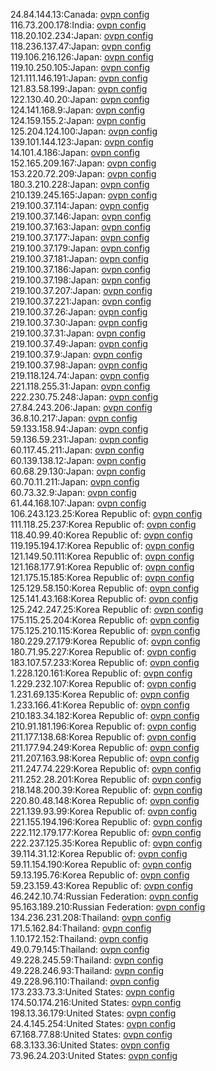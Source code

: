 24.84.144.13:Canada: [ovpn config](vpn/24_84_144_13.ovpn)  
116.73.200.178:India: [ovpn config](vpn/116_73_200_178.ovpn)  
118.20.102.234:Japan: [ovpn config](vpn/118_20_102_234.ovpn)  
118.236.137.47:Japan: [ovpn config](vpn/118_236_137_47.ovpn)  
119.106.216.126:Japan: [ovpn config](vpn/119_106_216_126.ovpn)  
119.10.250.105:Japan: [ovpn config](vpn/119_10_250_105.ovpn)  
121.111.146.191:Japan: [ovpn config](vpn/121_111_146_191.ovpn)  
121.83.58.199:Japan: [ovpn config](vpn/121_83_58_199.ovpn)  
122.130.40.20:Japan: [ovpn config](vpn/122_130_40_20.ovpn)  
124.141.168.9:Japan: [ovpn config](vpn/124_141_168_9.ovpn)  
124.159.155.2:Japan: [ovpn config](vpn/124_159_155_2.ovpn)  
125.204.124.100:Japan: [ovpn config](vpn/125_204_124_100.ovpn)  
139.101.144.123:Japan: [ovpn config](vpn/139_101_144_123.ovpn)  
14.101.4.186:Japan: [ovpn config](vpn/14_101_4_186.ovpn)  
152.165.209.167:Japan: [ovpn config](vpn/152_165_209_167.ovpn)  
153.220.72.209:Japan: [ovpn config](vpn/153_220_72_209.ovpn)  
180.3.210.228:Japan: [ovpn config](vpn/180_3_210_228.ovpn)  
210.139.245.165:Japan: [ovpn config](vpn/210_139_245_165.ovpn)  
219.100.37.114:Japan: [ovpn config](vpn/219_100_37_114.ovpn)  
219.100.37.146:Japan: [ovpn config](vpn/219_100_37_146.ovpn)  
219.100.37.163:Japan: [ovpn config](vpn/219_100_37_163.ovpn)  
219.100.37.177:Japan: [ovpn config](vpn/219_100_37_177.ovpn)  
219.100.37.179:Japan: [ovpn config](vpn/219_100_37_179.ovpn)  
219.100.37.181:Japan: [ovpn config](vpn/219_100_37_181.ovpn)  
219.100.37.186:Japan: [ovpn config](vpn/219_100_37_186.ovpn)  
219.100.37.198:Japan: [ovpn config](vpn/219_100_37_198.ovpn)  
219.100.37.207:Japan: [ovpn config](vpn/219_100_37_207.ovpn)  
219.100.37.221:Japan: [ovpn config](vpn/219_100_37_221.ovpn)  
219.100.37.26:Japan: [ovpn config](vpn/219_100_37_26.ovpn)  
219.100.37.30:Japan: [ovpn config](vpn/219_100_37_30.ovpn)  
219.100.37.31:Japan: [ovpn config](vpn/219_100_37_31.ovpn)  
219.100.37.49:Japan: [ovpn config](vpn/219_100_37_49.ovpn)  
219.100.37.9:Japan: [ovpn config](vpn/219_100_37_9.ovpn)  
219.100.37.98:Japan: [ovpn config](vpn/219_100_37_98.ovpn)  
219.118.124.74:Japan: [ovpn config](vpn/219_118_124_74.ovpn)  
221.118.255.31:Japan: [ovpn config](vpn/221_118_255_31.ovpn)  
222.230.75.248:Japan: [ovpn config](vpn/222_230_75_248.ovpn)  
27.84.243.206:Japan: [ovpn config](vpn/27_84_243_206.ovpn)  
36.8.10.217:Japan: [ovpn config](vpn/36_8_10_217.ovpn)  
59.133.158.94:Japan: [ovpn config](vpn/59_133_158_94.ovpn)  
59.136.59.231:Japan: [ovpn config](vpn/59_136_59_231.ovpn)  
60.117.45.211:Japan: [ovpn config](vpn/60_117_45_211.ovpn)  
60.139.138.12:Japan: [ovpn config](vpn/60_139_138_12.ovpn)  
60.68.29.130:Japan: [ovpn config](vpn/60_68_29_130.ovpn)  
60.70.11.211:Japan: [ovpn config](vpn/60_70_11_211.ovpn)  
60.73.32.9:Japan: [ovpn config](vpn/60_73_32_9.ovpn)  
61.44.168.107:Japan: [ovpn config](vpn/61_44_168_107.ovpn)  
106.243.123.25:Korea Republic of: [ovpn config](vpn/106_243_123_25.ovpn)  
111.118.25.237:Korea Republic of: [ovpn config](vpn/111_118_25_237.ovpn)  
118.40.99.40:Korea Republic of: [ovpn config](vpn/118_40_99_40.ovpn)  
119.195.194.17:Korea Republic of: [ovpn config](vpn/119_195_194_17.ovpn)  
121.149.50.111:Korea Republic of: [ovpn config](vpn/121_149_50_111.ovpn)  
121.168.177.91:Korea Republic of: [ovpn config](vpn/121_168_177_91.ovpn)  
121.175.15.185:Korea Republic of: [ovpn config](vpn/121_175_15_185.ovpn)  
125.129.58.150:Korea Republic of: [ovpn config](vpn/125_129_58_150.ovpn)  
125.141.43.168:Korea Republic of: [ovpn config](vpn/125_141_43_168.ovpn)  
125.242.247.25:Korea Republic of: [ovpn config](vpn/125_242_247_25.ovpn)  
175.115.25.204:Korea Republic of: [ovpn config](vpn/175_115_25_204.ovpn)  
175.125.210.115:Korea Republic of: [ovpn config](vpn/175_125_210_115.ovpn)  
180.229.27.179:Korea Republic of: [ovpn config](vpn/180_229_27_179.ovpn)  
180.71.95.227:Korea Republic of: [ovpn config](vpn/180_71_95_227.ovpn)  
183.107.57.233:Korea Republic of: [ovpn config](vpn/183_107_57_233.ovpn)  
1.228.120.161:Korea Republic of: [ovpn config](vpn/1_228_120_161.ovpn)  
1.229.232.107:Korea Republic of: [ovpn config](vpn/1_229_232_107.ovpn)  
1.231.69.135:Korea Republic of: [ovpn config](vpn/1_231_69_135.ovpn)  
1.233.166.41:Korea Republic of: [ovpn config](vpn/1_233_166_41.ovpn)  
210.183.34.182:Korea Republic of: [ovpn config](vpn/210_183_34_182.ovpn)  
210.91.181.196:Korea Republic of: [ovpn config](vpn/210_91_181_196.ovpn)  
211.177.138.68:Korea Republic of: [ovpn config](vpn/211_177_138_68.ovpn)  
211.177.94.249:Korea Republic of: [ovpn config](vpn/211_177_94_249.ovpn)  
211.207.163.98:Korea Republic of: [ovpn config](vpn/211_207_163_98.ovpn)  
211.247.74.229:Korea Republic of: [ovpn config](vpn/211_247_74_229.ovpn)  
211.252.28.201:Korea Republic of: [ovpn config](vpn/211_252_28_201.ovpn)  
218.148.200.39:Korea Republic of: [ovpn config](vpn/218_148_200_39.ovpn)  
220.80.48.148:Korea Republic of: [ovpn config](vpn/220_80_48_148.ovpn)  
221.139.93.99:Korea Republic of: [ovpn config](vpn/221_139_93_99.ovpn)  
221.155.194.196:Korea Republic of: [ovpn config](vpn/221_155_194_196.ovpn)  
222.112.179.177:Korea Republic of: [ovpn config](vpn/222_112_179_177.ovpn)  
222.237.125.35:Korea Republic of: [ovpn config](vpn/222_237_125_35.ovpn)  
39.114.31.12:Korea Republic of: [ovpn config](vpn/39_114_31_12.ovpn)  
59.11.154.190:Korea Republic of: [ovpn config](vpn/59_11_154_190.ovpn)  
59.13.195.76:Korea Republic of: [ovpn config](vpn/59_13_195_76.ovpn)  
59.23.159.43:Korea Republic of: [ovpn config](vpn/59_23_159_43.ovpn)  
46.242.10.74:Russian Federation: [ovpn config](vpn/46_242_10_74.ovpn)  
95.163.189.210:Russian Federation: [ovpn config](vpn/95_163_189_210.ovpn)  
134.236.231.208:Thailand: [ovpn config](vpn/134_236_231_208.ovpn)  
171.5.162.84:Thailand: [ovpn config](vpn/171_5_162_84.ovpn)  
1.10.172.152:Thailand: [ovpn config](vpn/1_10_172_152.ovpn)  
49.0.79.145:Thailand: [ovpn config](vpn/49_0_79_145.ovpn)  
49.228.245.59:Thailand: [ovpn config](vpn/49_228_245_59.ovpn)  
49.228.246.93:Thailand: [ovpn config](vpn/49_228_246_93.ovpn)  
49.228.96.110:Thailand: [ovpn config](vpn/49_228_96_110.ovpn)  
173.233.73.3:United States: [ovpn config](vpn/173_233_73_3.ovpn)  
174.50.174.216:United States: [ovpn config](vpn/174_50_174_216.ovpn)  
198.13.36.179:United States: [ovpn config](vpn/198_13_36_179.ovpn)  
24.4.145.254:United States: [ovpn config](vpn/24_4_145_254.ovpn)  
67.168.77.88:United States: [ovpn config](vpn/67_168_77_88.ovpn)  
68.3.133.36:United States: [ovpn config](vpn/68_3_133_36.ovpn)  
73.96.24.203:United States: [ovpn config](vpn/73_96_24_203.ovpn)  
